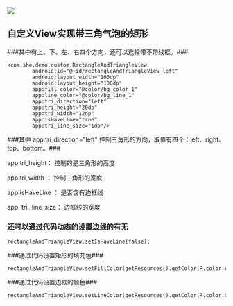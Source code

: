 ![](https://i.imgur.com/uOoIKTo.gif)

## 自定义View实现带三角气泡的矩形 ##

###其中有上、下、左、右四个方向，还可以选择带不带线框。###

    <com.she.demo.custom.RectangleAndTriangleView
            android:id="@+id/rectangleAndTriangleView_left"
            android:layout_width="100dp"
            android:layout_height="100dp"
            app:fill_color="@color/bg_color_1"
            app:line_color="@color/bg_line_1"
            app:tri_direction="left"
            app:tri_height="20dp"
            app:tri_width="12dp"
            app:isHaveLine="true"
            app:tri_line_size="1dp"/>

###其中 app:tri_direction="left" 控制三角形的方向，取值有四个：left、right、top、bottom。###


app:tri_height：   控制的是三角形的高度

app:tri_width  ：  控制三角形的宽度

app:isHaveLine ：  是否含有边框线

app: tri_ line_size：   边框线的宽度




### 还可以通过代码动态的设置边线的有无 ###

    rectangleAndTriangleView.setIsHaveLine(false);


###通过代码设置矩形的填充色###


    rectangleAndTriangleView.setFillColor(getResources().getColor(R.color.red));

###通过代码设置边框的颜色###


    rectangleAndTriangleView.setLineColor(getResources().getColor(R.color.black));




